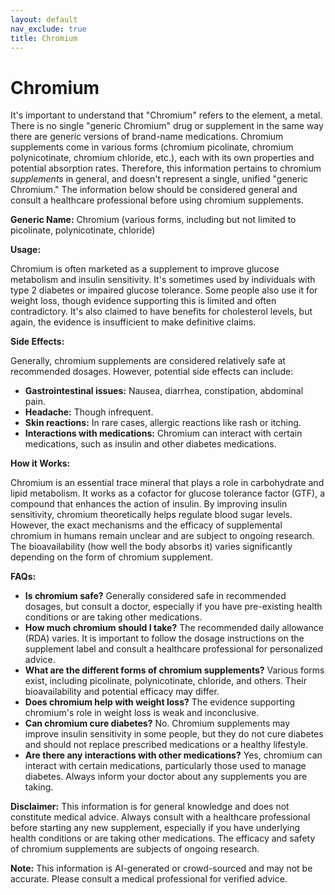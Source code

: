 ```yaml
---
layout: default
nav_exclude: true
title: Chromium
---
```


# Chromium

It's important to understand that "Chromium" refers to the element, a metal.  There is no single "generic Chromium" drug or supplement in the same way there are generic versions of brand-name medications.  Chromium supplements come in various forms (chromium picolinate, chromium polynicotinate, chromium chloride, etc.), each with its own properties and potential absorption rates.  Therefore, this information pertains to chromium *supplements* in general, and doesn't represent a single, unified "generic Chromium."  The information below should be considered general and consult a healthcare professional before using chromium supplements.


**Generic Name:** Chromium (various forms, including but not limited to picolinate, polynicotinate, chloride)

**Usage:**

Chromium is often marketed as a supplement to improve glucose metabolism and insulin sensitivity.  It's sometimes used by individuals with type 2 diabetes or impaired glucose tolerance.  Some people also use it for weight loss, though evidence supporting this is limited and often contradictory.  It's also claimed to have benefits for cholesterol levels, but again, the evidence is insufficient to make definitive claims.


**Side Effects:**

Generally, chromium supplements are considered relatively safe at recommended dosages. However, potential side effects can include:

* **Gastrointestinal issues:** Nausea, diarrhea, constipation, abdominal pain.
* **Headache:** Though infrequent.
* **Skin reactions:** In rare cases, allergic reactions like rash or itching.
* **Interactions with medications:** Chromium can interact with certain medications, such as insulin and other diabetes medications.

**How it Works:**

Chromium is an essential trace mineral that plays a role in carbohydrate and lipid metabolism. It works as a cofactor for glucose tolerance factor (GTF), a compound that enhances the action of insulin.  By improving insulin sensitivity, chromium theoretically helps regulate blood sugar levels. However, the exact mechanisms and the efficacy of supplemental chromium in humans remain unclear and are subject to ongoing research.  The bioavailability (how well the body absorbs it) varies significantly depending on the form of chromium supplement.


**FAQs:**

* **Is chromium safe?**  Generally considered safe in recommended dosages, but consult a doctor, especially if you have pre-existing health conditions or are taking other medications.
* **How much chromium should I take?**  The recommended daily allowance (RDA) varies. It is important to follow the dosage instructions on the supplement label and consult a healthcare professional for personalized advice.
* **What are the different forms of chromium supplements?**  Various forms exist, including picolinate, polynicotinate, chloride, and others. Their bioavailability and potential efficacy may differ.
* **Does chromium help with weight loss?**  The evidence supporting chromium's role in weight loss is weak and inconclusive.
* **Can chromium cure diabetes?**  No. Chromium supplements may improve insulin sensitivity in some people, but they do not cure diabetes and should not replace prescribed medications or a healthy lifestyle.
* **Are there any interactions with other medications?** Yes, chromium can interact with certain medications, particularly those used to manage diabetes. Always inform your doctor about any supplements you are taking.


**Disclaimer:** This information is for general knowledge and does not constitute medical advice.  Always consult with a healthcare professional before starting any new supplement, especially if you have underlying health conditions or are taking other medications.  The efficacy and safety of chromium supplements are subjects of ongoing research.


**Note:** This information is AI-generated or crowd-sourced and may not be accurate. Please consult a medical professional for verified advice.